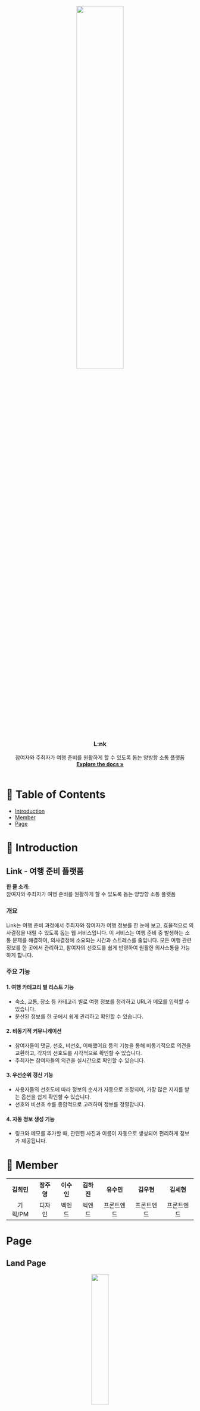 <div align="center">

<a id="readme-top"></a>
</div>
<div>


<p align="center">
  <img src="https://github.com/user-attachments/assets/82149023-5b3e-4179-b714-1a63e9a61777" width="50%" />
</p>


<h3 align="center">L:nk</h3>

  <p align="center">
    참여자와 주최자가 여행 준비를 원활하게 할 수 있도록 돕는 양방향 소통 플랫폼
        <br />
            <a href="https://github.com/4th-PARD-WEB-PART/shortkathon?tab=readme-ov-file"><strong>Explore the docs »</strong></a>
        <br />
    <br />
  </p>
</div>



# 📗 Table of Contents

- [Introduction](#-Introduction)
- [Member](#Member)
- [Page](#Page)

# 📖 Introduction 

## Link - 여행 준비 플랫폼

**한 줄 소개:**  
참여자와 주최자가 여행 준비를 원활하게 할 수 있도록 돕는 양방향 소통 플랫폼

### 개요

Link는 여행 준비 과정에서 주최자와 참여자가 여행 정보를 한 눈에 보고, 효율적으로 의사결정을 내릴 수 있도록 돕는 웹 서비스입니다. 이 서비스는 여행 준비 중 발생하는 소통 문제를 해결하여, 의사결정에 소요되는 시간과 스트레스를 줄입니다. 모든 여행 관련 정보를 한 곳에서 관리하고, 참여자의 선호도를 쉽게 반영하여 원활한 의사소통을 가능하게 합니다.

### 주요 기능

#### 1. 여행 카테고리 별 리스트 기능
- 숙소, 교통, 장소 등 카테고리 별로 여행 정보를 정리하고 URL과 메모를 입력할 수 있습니다.
- 분산된 정보를 한 곳에서 쉽게 관리하고 확인할 수 있습니다.

#### 2. 비동기적 커뮤니케이션
- 참여자들이 댓글, 선호, 비선호, 이해했어요 등의 기능을 통해 비동기적으로 의견을 교환하고, 각자의 선호도를 시각적으로 확인할 수 있습니다.
- 주최자는 참여자들의 의견을 실시간으로 확인할 수 있습니다.

#### 3. 우선순위 갱신 기능
- 사용자들의 선호도에 따라 정보의 순서가 자동으로 조정되어, 가장 많은 지지를 받는 옵션을 쉽게 확인할 수 있습니다.
- 선호와 비선호 수를 종합적으로 고려하여 정보를 정렬합니다.

#### 4. 자동 정보 생성 기능
- 링크와 메모를 추가할 때, 관련된 사진과 이름이 자동으로 생성되어 편리하게 정보가 제공됩니다.

# 🤠 Member
<p align="center">
<table style = "text-align : center; width:100%;">
<tr>
   <th>김희민</th>
   <th>장주영</th>
   <th>이수인</th>
   <th> 김하진 </th>
      <th>유수민</th>
   <th>김우현</th>
   <th>김세현</th>
</tr>
<tr>
   <td>기획/PM</td>
   <td>디자인</td>
   <td>벡엔드</td>
    <td>벡엔드</td>
      <td>프론트엔드</td>
   <td>프론트엔드</td>
   <td>프론트엔드</td>
</tr>
</table>

# Page

## Land Page
  <p align="center"><img src="https://github.com/user-attachments/assets/e4b8e66d-472f-44f1-bc77-b299c82c7fb5" width="30%" />

  - 기능: 웹 사이트를 방문할 때 보게 되는 페이지

## Login Page
  <p align="center"><img src="https://github.com/user-attachments/assets/de481da7-8f12-4559-a123-1523137f5252" width="30%" />

  - 기능: 로그인 페이지 


## History Page
  <p align="center"><img src="https://github.com/user-attachments/assets/0e27527e-7cd5-4653-b1d0-1e0131c97f1b" width="30%" />

  - 기능: 지난 약속들 모아보는 페이지


## Main Page - piece
  <p align="center"><img src="https://github.com/user-attachments/assets/f1b41108-2028-48c3-8f36-cd455ad1c699" width="30%" />

  - 기능: 약속을 생성하고 삭제하는 약속 페이지


## Main Page - category
  <p align="center"><img src="https://github.com/user-attachments/assets/7796a3e1-a799-4cfc-9944-0aeb758f95ce" width="30%" />

  - 기능: 약속의 카테고리를 모아보는 종합 페이지 

  
## Add Page
  <p align="center"><img src="https://github.com/user-attachments/assets/d793e8af-0276-4ddd-9836-5c4743e54a1a" width="30%" />

  - 기능: 약속 및 카테고리를 생성 수정 삭제하는 모달 페이지  


## MyInfo Page
  <p align="center"><img src="https://github.com/user-attachments/assets/631d9565-9621-432d-b4da-c2ded1e068b3" width="30%" />

  - 기능: 마이페이지 


## Comment Page
  <p align="center"><img src="https://github.com/user-attachments/assets/8aeb88df-a209-4178-b060-b3305ed72870" width="30%" />

  - 기능: 카테고리별 비동기 커뮤니케이션 페이지


<p align="right">(<a href="#readme-top">back to top</a>)</p>

<br>
